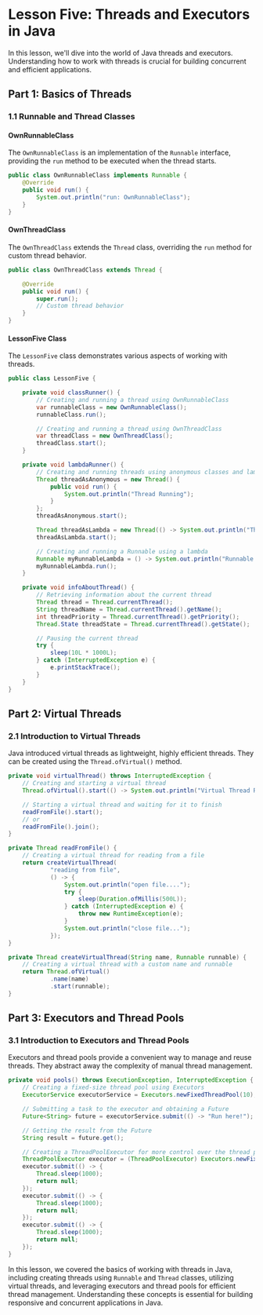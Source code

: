# Lesson Five: Threads and Executors in Java

In this lesson, we'll dive into the world of Java threads and executors. Understanding how to work with threads is crucial for building concurrent and efficient applications.

## Part 1: Basics of Threads

### 1.1 Runnable and Thread Classes

#### OwnRunnableClass
The `OwnRunnableClass` is an implementation of the `Runnable` interface, providing the `run` method to be executed when the thread starts.

```java
public class OwnRunnableClass implements Runnable {
    @Override
    public void run() {
        System.out.println("run: OwnRunnableClass");
    }
}
```

#### OwnThreadClass
The `OwnThreadClass` extends the `Thread` class, overriding the `run` method for custom thread behavior.

```java
public class OwnThreadClass extends Thread {

    @Override
    public void run() {
        super.run();
        // Custom thread behavior
    }
}
```

#### LessonFive Class
The `LessonFive` class demonstrates various aspects of working with threads.

```java
public class LessonFive {

    private void classRunner() {
        // Creating and running a thread using OwnRunnableClass
        var runnableClass = new OwnRunnableClass();
        runnableClass.run();

        // Creating and running a thread using OwnThreadClass
        var threadClass = new OwnThreadClass();
        threadClass.start();
    }

    private void lambdaRunner() {
        // Creating and running threads using anonymous classes and lambdas
        Thread threadAsAnonymous = new Thread() {
            public void run() {
                System.out.println("Thread Running");
            }
        };
        threadAsAnonymous.start();

        Thread threadAsLambda = new Thread(() -> System.out.println("Thread Running"));
        threadAsLambda.start();

        // Creating and running a Runnable using a lambda
        Runnable myRunnableLambda = () -> System.out.println("Runnable running");
        myRunnableLambda.run();
    }

    private void infoAboutThread() {
        // Retrieving information about the current thread
        Thread thread = Thread.currentThread();
        String threadName = Thread.currentThread().getName();
        int threadPriority = Thread.currentThread().getPriority();
        Thread.State threadState = Thread.currentThread().getState();

        // Pausing the current thread
        try {
            sleep(10L * 1000L);
        } catch (InterruptedException e) {
            e.printStackTrace();
        }
    }
}
```

## Part 2: Virtual Threads

### 2.1 Introduction to Virtual Threads

Java introduced virtual threads as lightweight, highly efficient threads. They can be created using the `Thread.ofVirtual()` method.

```java
private void virtualThread() throws InterruptedException {
    // Creating and starting a virtual thread
    Thread.ofVirtual().start(() -> System.out.println("Virtual Thread Running"));

    // Starting a virtual thread and waiting for it to finish
    readFromFile().start();
    // or
    readFromFile().join();
}

private Thread readFromFile() {
    // Creating a virtual thread for reading from a file
    return createVirtualThread(
            "reading from file",
            () -> {
                System.out.println("open file....");
                try {
                    sleep(Duration.ofMillis(500L));
                } catch (InterruptedException e) {
                    throw new RuntimeException(e);
                }
                System.out.println("close file...");
            });
}

private Thread createVirtualThread(String name, Runnable runnable) {
    // Creating a virtual thread with a custom name and runnable
    return Thread.ofVirtual()
            .name(name)
            .start(runnable);
}
```

## Part 3: Executors and Thread Pools

### 3.1 Introduction to Executors and Thread Pools

Executors and thread pools provide a convenient way to manage and reuse threads. They abstract away the complexity of manual thread management.

```java
private void pools() throws ExecutionException, InterruptedException {
    // Creating a fixed-size thread pool using Executors
    ExecutorService executorService = Executors.newFixedThreadPool(10);

    // Submitting a task to the executor and obtaining a Future
    Future<String> future = executorService.submit(() -> "Run here!");

    // Getting the result from the Future
    String result = future.get();

    // Creating a ThreadPoolExecutor for more control over the thread pool
    ThreadPoolExecutor executor = (ThreadPoolExecutor) Executors.newFixedThreadPool(2);
    executor.submit(() -> {
        Thread.sleep(1000);
        return null;
    });
    executor.submit(() -> {
        Thread.sleep(1000);
        return null;
    });
    executor.submit(() -> {
        Thread.sleep(1000);
        return null;
    });
}
```

In this lesson, we covered the basics of working with threads in Java, including creating threads using `Runnable` and `Thread` classes, utilizing virtual threads, and leveraging executors and thread pools for efficient thread management. Understanding these concepts is essential for building responsive and concurrent applications in Java.